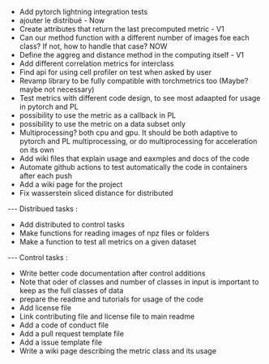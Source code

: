 - Add pytorch lightning integration tests
- ajouter le distribué - Now
- Create attributes that return the last precomputed metric - V1
- Can our method function with a different number of images foe each class? If not, how to handle that case? NOW
- Define the aggreg and distance method in the computing itself - V1
- Add different correlation metrics for interclass
- Find api for using cell profiler on test when asked by user
- Revamp library to be fully compatible with torchmetrics too (Maybe? maybe not necessary)
- Test metrics with different code design, to see most adaapted for usage in pytorch and PL
- possibility to use the metric as a callback in PL
- possibility to use the metric on a data subset only
- Multiprocessing? both cpu and gpu. It should be both adaptive to pytorch and PL multiprocessing, or do multiprocessing for acceleration on its own
- Add wiki files that explain usage and eaxmples and docs of the code
- Automate github actions to test automatically the code in containers after each push
- Add a wiki page for the project
- Fix wasserstein sliced distance for distributed

--- Distribued tasks :
- Add distributed to control tasks
- Make functions for reading images of npz files or folders
- Make a function to test all metrics on a given dataset


--- Control tasks :
- Write better code documentation after control additions
- Note that oder of classes and number of classes in input is important to keep as the full classes of data
- prepare the readme and tutorials for usage of the code
- Add license file
- Link contributing file and license file to main readme
- Add a code of conduct file
- Add a pull request template file
- Add a issue template file
- Write a wiki page describing the metric class and its usage

